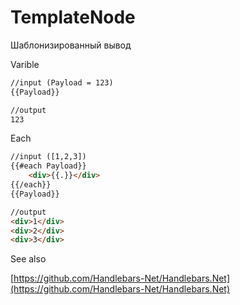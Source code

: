 # TemplateNode

Шаблонизированный вывод

Varible
```html
//input (Payload = 123)
{{Payload}}

//output
123
```

Each
```html
//input ([1,2,3])
{{#each Payload}}
    <div>{{.}}</div>
{{/each}}
{{Payload}}

//output
<div>1</div>
<div>2</div>
<div>3</div>
```

See also

[https://github.com/Handlebars-Net/Handlebars.Net](https://github.com/Handlebars-Net/Handlebars.Net)
